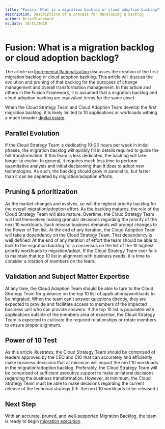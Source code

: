 ```yaml
---
title: "Fusion: What is a migration backlog or cloud adoption backlog?"
description: Descriptions of a process for developing a backlog
author: BrianBlanchard
ms.date: 10/11/2018
---
```


# Fusion: What is a migration backlog or cloud adoption backlog?

The article on [Incremental Rationalization](../../digital-estate/rationalize-inventory.md) discusses the creation of the first migration backlog or cloud adoption backlog. This article will discuss the evolution and pruning of that backlog for the purposes of change management and overall transformation management. In this article and others in the Fusion Framework, it is assumed that a migration backlog and cloud adoption backlog are equivalant terms for the same asset.

When the Cloud Strategy Team and Cloud Adoption Team develop the first migration backlog, it is likely limited to 10 applications or workloads withing a much broader [digital estate](../../digital-estate/overview.md).

## Parallel Evolution

If the Cloud Strategy Team is dedicating 10-20 hours per week in initial phases, the migration backlog will quickly fill in details required to guide the full transformation. If this team is less dedicated, the backlog will take longer to evolve. In general, it requires much less time to perform quantitative analysis and initial decisioning than it does to adopt new technologies. As such, the backlog should grow in parallel to, but faster than it can be depleted by migration/adoption efforts.

## Pruning & prioritization

As the market changes and evolves, so will the highest priority backlog for the overall migration/adoption effort. As the backlog matures, the role of the Cloud Strategy Team will also mature. Overtime, the Cloud Strategy Team will find themselves making granular decisions regarding the priority of the next 10 workloads. Each release business demands will prompt changes to the Power of Ten list. At the end of any iteration, the Cloud Adoption Team will take a dependency on the Cloud Strategy Team. That dependency is well defined: At the end of any iteration of effort the team should be able to look to the migration backlog for a consensus on the list of the 10 highest priority workloads to migration/adopt. If the Cloud Strategy Team ever fails to maintain that top 10 list in alignment with business needs, it is time to consider a rotation of members on the team.

## Validation and Subject Matter Expertise

At any time, the Cloud Adoption Team should be able to turn to the Cloud Strategy Team for guidance on the top 10 list of applications/workloads to be migrated. When the team can't answer questions directly, they are expected to provide and facilitate access to members of the impacted business unit who can provide answers. If the top 10 list is populated with applications outside of the members area of expertise, the Cloud Strategy Team is expected to cultivate the required relationships or rotate members to ensure proper alignment.

## Power of 10 Test

As this article illustrates, the Cloud Strategy Team should be comprised of leaders approved by the CEO and CIO that can accurately and efficiently make business decisions that at minimum will impact the next 10 workloads in the migration/adoption backlog. Preferably, the Cloud Strategy Team will be comprised of sufficient executive support to make unilateral decisions regarding the business transformation. However, at minimum, the Cloud Strategy Team must be able to make decisions regarding the current release of the technical strategy (I.E. the next 10 workloads to be released.)

## Next Step

With an accurate, pruned, and well-supported Migration Backlog, the team is ready to begin [migration execution](../execute/overview.md).
